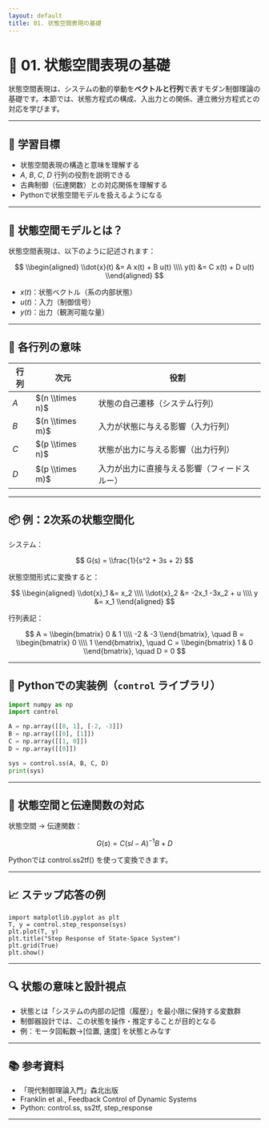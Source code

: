 ```yaml
---
layout: default
title: 01. 状態空間表現の基礎
---
```


<!-- MathJax support for both inline and block math -->
<script type="text/javascript">
  window.MathJax = {
    tex: { inlineMath: [['$', '$'], ['\\(', '\\)']] },
    svg: { fontCache: 'global' }
  };
</script>
<script type="text/javascript"
  async
  src="https://cdn.jsdelivr.net/npm/mathjax@3/es5/tex-mml-chtml.js">
</script>

# 🧮 01. 状態空間表現の基礎

状態空間表現は、システムの動的挙動を**ベクトルと行列**で表すモダン制御理論の基礎です。本節では、状態方程式の構成、入出力との関係、連立微分方程式との対応を学びます。

---

## 🎯 学習目標

- 状態空間表現の構造と意味を理解する
- $A$, $B$, $C$, $D$ 行列の役割を説明できる
- 古典制御（伝達関数）との対応関係を理解する
- Pythonで状態空間モデルを扱えるようになる

---

## 📘 状態空間モデルとは？

状態空間表現は、以下のように記述されます：

$$
\\begin{aligned}
\\dot{x}(t) &= A x(t) + B u(t) \\\\
y(t) &= C x(t) + D u(t)
\\end{aligned}
$$

- $x(t)$：状態ベクトル（系の内部状態）
- $u(t)$：入力（制御信号）
- $y(t)$：出力（観測可能な量）

---

## 🧠 各行列の意味

| 行列 | 次元 | 役割 |
|------|------|------|
| $A$ | $(n \\times n)$ | 状態の自己遷移（システム行列） |
| $B$ | $(n \\times m)$ | 入力が状態に与える影響（入力行列） |
| $C$ | $(p \\times n)$ | 状態が出力に与える影響（出力行列） |
| $D$ | $(p \\times m)$ | 入力が出力に直接与える影響（フィードスルー） |

---

## 📦 例：2次系の状態空間化

システム：

$$
G(s) = \\frac{1}{s^2 + 3s + 2}
$$

状態空間形式に変換すると：

$$
\\begin{aligned}
\\dot{x}_1 &= x_2 \\\\
\\dot{x}_2 &= -2x_1 -3x_2 + u \\\\
y &= x_1
\\end{aligned}
$$

行列表記：

$$
A = \\begin{bmatrix} 0 & 1 \\\\ -2 & -3 \\end{bmatrix}, \quad
B = \\begin{bmatrix} 0 \\\\ 1 \\end{bmatrix}, \quad
C = \\begin{bmatrix} 1 & 0 \\end{bmatrix}, \quad
D = 0
$$

---

## 🔧 Pythonでの実装例（`control` ライブラリ）

```python
import numpy as np
import control

A = np.array([[0, 1], [-2, -3]])
B = np.array([[0], [1]])
C = np.array([[1, 0]])
D = np.array([[0]])

sys = control.ss(A, B, C, D)
print(sys)
```

---

## 🔁 状態空間と伝達関数の対応

状態空間 $\rightarrow$ 伝達関数：

$$
G(s) = C (sI - A)^{-1} B + D
$$

Pythonでは control.ss2tf() を使って変換できます。

---

## 📈 ステップ応答の例
```
import matplotlib.pyplot as plt
T, y = control.step_response(sys)
plt.plot(T, y)
plt.title("Step Response of State-Space System")
plt.grid(True)
plt.show()
```

---

## 🔍 状態の意味と設計視点
- 状態とは「システムの内部の記憶（履歴）」を最小限に保持する変数群
- 制御器設計では、この状態を操作・推定することが目的となる
- 例：モータ回転数→[位置, 速度] を状態とみなす

---

## 📚 参考資料
- 「現代制御理論入門」森北出版
- Franklin et al., Feedback Control of Dynamic Systems
- Python: control.ss, ss2tf, step_response

---
